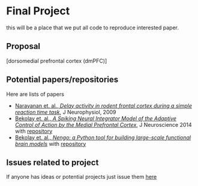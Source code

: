 # Final Project

this will be a place that we put all code to reproduce interested paper.

## Proposal

[dorsomedial prefrontal cortex (dmPFC)]

## Potential papers/repositories

Here are lists of papers

- [Narayanan et. al., _Delay activity in rodent frontal cortex during a simple reaction time task_](http://jn.physiology.org/content/101/6/2859.long), J Neurophysiol, 2009
- [Bekolay et. al., _A Spiking Neural Integrator Model of the Adaptive Control of Action by the Medial Prefrontal Cortex_](http://www.jneurosci.org/content/34/5/1892.long), J Neuroscience 2014 with [repository](https://github.com/tbekolay/jneurosci2013)
- [Bekolay et. al., _Nengo: a Python tool for building large-scale functional brain models_](http://www.ncbi.nlm.nih.gov/pmc/articles/PMC3880998/pdf/fninf-07-00048.pdf) with [repository](https://github.com/nengo/nengo)


## Issues related to project

If anyone has ideas or potential projects just issue
them [here](https://github.com/titipata/bme469_neural_control_of_movement/issues)

